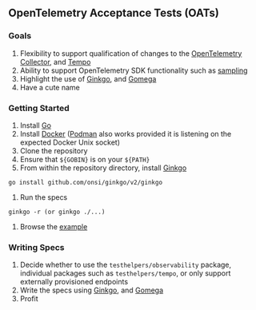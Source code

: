 ## OpenTelemetry Acceptance Tests (OATs)

### Goals

1. Flexibility to support qualification of changes to the [OpenTelemetry Collector][], and [Tempo][]
1. Ability to support OpenTelemetry SDK functionality such as [sampling][]
1. Highlight the use of [Ginkgo][], and [Gomega][]
1. Have a cute name

[Tempo]: https://github.com/grafana/tempo
[OpenTelemetry Collector]: https://github.com/open-telemetry/opentelemetry-collector
[Prometheus]: https://github.com/prometheus/prometheus
[dockertest]: https://github.com/ory/dockertest
[sampling]: https://opentelemetry.io/docs/instrumentation/go/sampling/
[Ginkgo]: https://onsi.github.io/ginkgo/
[Gomega]: https://onsi.github.io/gomega/

### Getting Started

1. Install [Go][]
1. Install [Docker][] ([Podman][] also works provided it is listening on the expected Docker Unix socket)
1. Clone the repository
1. Ensure that `${GOBIN}` is on your `${PATH}`
1. From within the repository directory, install [Ginkgo][]

```
go install github.com/onsi/ginkgo/v2/ginkgo
```

1. Run the specs

```
ginkgo -r (or ginkgo ./...)
```

1. Browse the [example][]

[Go]: https://go.dev/
[Docker]: https://www.docker.com/
[Podman]: https://podman.io/
[example]: examples/dockertest/send_simple_trace_test.go

### Writing Specs

1. Decide whether to use the `testhelpers/observability` package, individual packages such as
   `testhelpers/tempo`, or only support externally provisioned endpoints
1. Write the specs using [Ginkgo][], and [Gomega][]
1. Profit
